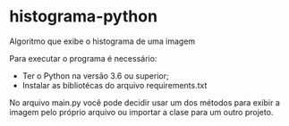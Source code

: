 # histograma-python
Algoritmo que exibe o histograma de uma imagem

Para executar o programa é necessário:
- Ter o Python na versão 3.6 ou superior;
- Instalar as bibliotécas do arquivo requirements.txt

No arquivo main.py você pode decidir usar um dos métodos para exibir a imagem pelo próprio arquivo ou importar a clase para um outro projeto.
